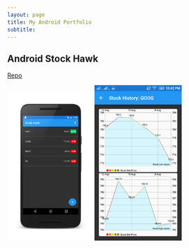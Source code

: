 ```yaml
---
layout: page
title: My Android Portfolio
subtitle: 
---
```


## Android Stock Hawk
[Repo](https://github.com/kinshuk4/AndroidStockHawk)


<img src="https://raw.githubusercontent.com/kinshuk4/AndroidStockHawk/master/screenshots/stocklistview.png" width="200" /><img src="https://raw.githubusercontent.com/kinshuk4/AndroidStockHawk/master/screenshots/stockhistory.png" width="200" />
